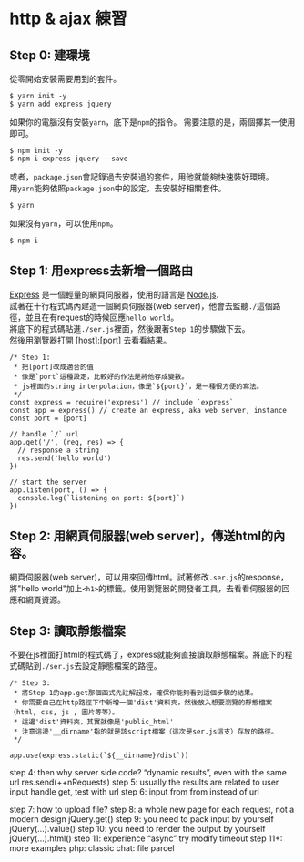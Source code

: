 # http & ajax 練習

## Step 0: 建環境

從零開始安裝需要用到的套件。

```
$ yarn init -y
$ yarn add express jquery
```

如果你的電腦沒有安裝`yarn`，底下是`npm`的指令。
需要注意的是，兩個擇其一使用即可。

```
$ npm init -y
$ npm i express jquery --save
```

或者，`package.json`會記錄過去安裝過的套件，用他就能夠快速裝好環境。</br>
用`yarn`能夠依照`package.json`中的設定，去安裝好相關套件。

```
$ yarn
```

如果沒有`yarn`，可以使用`npm`。

```
$ npm i
```


## Step 1: 用express去新增一個路由

[Express](https://expressjs.com/) 是一個輕量的網頁伺服器，使用的語言是 [Node.js](https://nodejs.org/). </br>
試著在十行程式碼內建造一個網頁伺服器(web server)，他會去監聽`./`這個路徑，並且在有request的時候回應`hello world`。</br>
將底下的程式碼貼進`./ser.js`裡面，然後跟著`Step 1`的步驟做下去。</br>
然後用瀏覽器打開 [host]:[port] 去看看結果。

```
/* Step 1:
 * 把[port]改成適合的值
 * 像是`port`這種設定，比較好的作法是將他存成變數。
 * js裡面的string interpolation，像是`${port}`，是一種很方便的寫法。
 */
const express = require('express') // include `express`
const app = express() // create an express, aka web server, instance
const port = [port]

// handle `/` url
app.get('/', (req, res) => {
  // response a string
  res.send('hello world')
})

// start the server
app.listen(port, () => {
  console.log(`listening on port: ${port}`)
})
```

## Step 2: 用網頁伺服器(web server)，傳送html的內容。

網頁伺服器(web server)，可以用來回傳html。試著修改`.ser.js`的response，將"hello world"加上`<h1>`的標籤。使用瀏覽器的開發者工具，去看看伺服器的回應和網頁資源。

## Step 3: 讀取靜態檔案

不要在js裡面打html的程式碼了，express就能夠直接讀取靜態檔案。將底下的程式碼貼到`./ser.js`去設定靜態檔案的路徑。

```
/* Step 3:
 * 將Step 1的app.get那個函式先註解起來，確保你能夠看到這個步驟的結果。
 * 你需要自己在http路徑下中新增一個'dist'資料夾，然後放入想要瀏覽的靜態檔案（html, css, js , 圖片等等）。
 * 這邊'dist'資料夾，其實就像是'public_html'
 * 注意這邊'__dirname'指的就是該script檔案（這次是ser.js這支）存放的路徑。
 */

app.use(express.static(`${__dirname}/dist`))
```

step 4: then why server side code? “dynamic results”, even with the same url
res.send(++nRequests)
step 5: usually the results are related to user input
handle get, test with url
step 6: input from from instead of url
<form method=“get”>
step 7: how to upload file?
<form method=“post”>
step 8: a whole new page for each request, not a modern design
jQuery.get()
step 9: you need to pack input by yourself
jQuery(…).value()
step 10: you need to render the output by yourself
jQuery(…).html()
step 11: experience “async”
try modify timeout
step 11+: more examples
php: classic
chat: file
parcel
